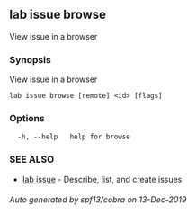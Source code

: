 ## lab issue browse

View issue in a browser

### Synopsis

View issue in a browser

```
lab issue browse [remote] <id> [flags]
```

### Options

```
  -h, --help   help for browse
```

### SEE ALSO

* [lab issue](lab_issue.md)	 - Describe, list, and create issues

###### Auto generated by spf13/cobra on 13-Dec-2019

